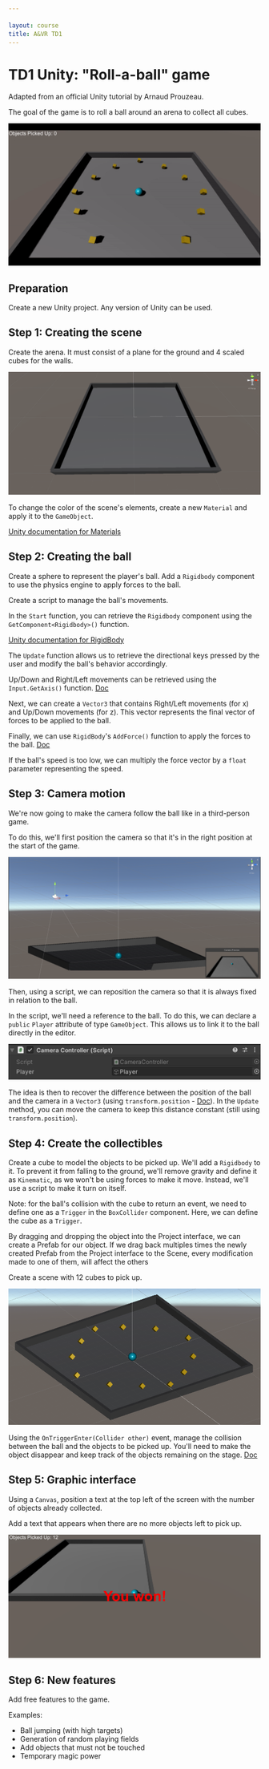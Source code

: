 ```yaml
---

layout: course
title: A&VR TD1
---
```


# TD1 Unity: "Roll-a-ball" game

Adapted from an official Unity tutorial by Arnaud Prouzeau.

The goal of the game is to roll a ball around an arena to collect all cubes.

![](TD1/EndGame.gif)

## Preparation

Create a new Unity project. Any version of Unity can be used.

## Step 1: Creating the scene

Create the arena. It must consist of a plane for the ground and 4 scaled cubes for the walls.

![](TD1/Arene.png)

To change the color of the scene's elements, create a new ``Material`` and apply it to the ``GameObject``.

<a href = "https://docs.unity3d.com/Manual/Materials.html" target = "_blank">Unity documentation for Materials</a>

## Step 2: Creating the ball

Create a sphere to represent the player's ball. Add a ``Rigidbody`` component to use the physics engine to apply forces to the ball.

Create a script to manage the ball's movements.

In the ``Start`` function, you can retrieve the ``Rigidbody`` component using the ``GetComponent<Rigidbody>()`` function. 

<a href = "https://docs.unity3d.com/Manual/class-Rigidbody.html" target = "_blank">Unity documentation for RigidBody</a>

The ``Update`` function allows us to retrieve the directional keys pressed by the user and modify the ball's behavior accordingly.

Up/Down and Right/Left movements can be retrieved using the ``Input.GetAxis()`` function. <a href = "https://docs.unity3d.com/ScriptReference/Input.GetAxis.html" target = "_blank">Doc</a>

Next, we can create a ``Vector3`` that contains Right/Left movements (for x) and Up/Down movements (for z). This vector represents the final vector of forces to be applied to the ball.

Finally, we can use ``RigidBody``'s ``AddForce()`` function to apply the forces to the ball. <a href = "https://docs.unity3d.com/ScriptReference/Rigidbody.AddForce.html" target = "_blank">Doc</a>

If the ball's speed is too low, we can multiply the force vector by a ``float`` parameter representing the speed.

## Step 3: Camera motion

We're now going to make the camera follow the ball like in a third-person game.

To do this, we'll first position the camera so that it's in the right position at the start of the game.

![](TD1/camera.png)

Then, using a script, we can reposition the camera so that it is always fixed in relation to the ball.

In the script, we'll need a reference to the ball. To do this, we can declare a ``public`` ``Player`` attribute of type ``GameObject``. This allows us to link it to the ball directly in the editor.

![](TD1/PublicArgument.png)

The idea is then to recover the difference between the position of the ball and the camera in a ``Vector3`` (using ``transform.position`` - <a href = "https://docs.unity3d.com/ScriptReference/Transform-position.html" target = "_blank">Doc</a>). In the ``Update`` method, you can move the camera to keep this distance constant (still using ``transform.position``).

## Step 4: Create the collectibles

Create a cube to model the objects to be picked up. We'll add a ``Rigidbody`` to it. To prevent it from falling to the ground, we'll remove gravity and define it as ``Kinematic``, as we won't be using forces to make it move. Instead, we'll use a script to make it turn on itself.

Note: for the ball's collision with the cube to return an event, we need to define one as a ``Trigger`` in the ``BoxCollider`` component. Here, we can define the cube as a ``Trigger``.

By dragging and dropping the object into the Project interface, we can create a Prefab for our object. If we drag back multiples times the newly created Prefab from the Project interface to the Scene, every modification made to one of them, will affect the others

Create a scene with 12 cubes to pick up.

![](TD1/AreneWithObject.png)

Using the ``OnTriggerEnter(Collider other)`` event, manage the collision between the ball and the objects to be picked up. You'll need to make the object disappear and keep track of the objects remaining on the stage. <a href = "https://docs.unity3d.com/ScriptReference/Collider.OnTriggerEnter.html" target = "_blank">Doc</a>

## Step 5: Graphic interface

Using a ``Canvas``, position a text at the top left of the screen with the number of objects already collected.

Add a text that appears when there are no more objects left to pick up.

![](TD1/YouWon.png)

## Step 6: New features

Add free features to the game.

Examples:
- Ball jumping (with high targets)
- Generation of random playing fields
- Add objects that must not be touched
- Temporary magic power
